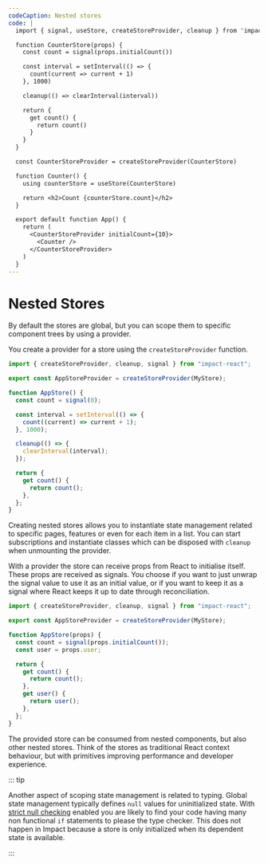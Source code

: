 ```yaml
---
codeCaption: Nested stores
code: |
  import { signal, useStore, createStoreProvider, cleanup } from 'impact-react'

  function CounterStore(props) {
    const count = signal(props.initialCount())

    const interval = setInterval(() => {
      count(current => current + 1)
    }, 1000)

    cleanup(() => clearInterval(interval))

    return {
      get count() {
        return count()
      }
    }
  }

  const CounterStoreProvider = createStoreProvider(CounterStore)

  function Counter() {
    using counterStore = useStore(CounterStore)

    return <h2>Count {counterStore.count}</h2>
  }

  export default function App() {
    return (
      <CounterStoreProvider initialCount={10}>
        <Counter />
      </CounterStoreProvider>
    )
  }
---
```


# Nested Stores

By default the stores are global, but you can scope them to specific component trees by using a provider.

You create a provider for a store using the `createStoreProvider` function.

```ts
import { createStoreProvider, cleanup, signal } from "impact-react";

export const AppStoreProvider = createStoreProvider(MyStore);

function AppStore() {
  const count = signal(0);

  const interval = setInterval(() => {
    count((current) => current + 1);
  }, 1000);

  cleanup(() => {
    clearInterval(interval);
  });

  return {
    get count() {
      return count();
    },
  };
}
```

Creating nested stores allows you to instantiate state management related to specific pages, features or even for each item in a list. You can start subscriptions and instantiate classes which can be disposed with `cleanup` when unmounting the provider.

With a provider the store can receive props from React to initialise itself. These props are received as signals. You choose if you want to just unwrap the signal value to use it as an initial value, or if you want to keep it as a signal where React keeps it up to date through reconciliation.

```ts
import { createStoreProvider, cleanup, signal } from "impact-react";

export const AppStoreProvider = createStoreProvider(MyStore);

function AppStore(props) {
  const count = signal(props.initialCount());
  const user = props.user;

  return {
    get count() {
      return count();
    },
    get user() {
      return user();
    },
  };
}
```

The provided store can be consumed from nested components, but also other nested stores. Think of the stores as traditional React context behaviour, but with primitives improving performance and developer experience.

::: tip

Another aspect of scoping state management is related to typing. Global state management typically defines `null` values for uninitialized state. With [strict null checking](https://www.typescriptlang.org/tsconfig/strictNullChecks.html) enabled you are likely to find your code having many non functional `if` statements to please the type checker. This does not happen in Impact because a store is only initialized when its dependent state is available.

:::

<ClientOnly>
 <Playground />
</ClientOnly>
